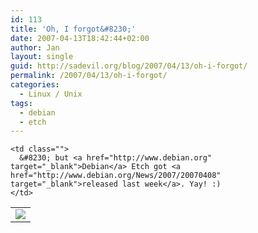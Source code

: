 ```yaml
---
id: 113
title: 'Oh, I forgot&#8230;'
date: 2007-04-13T18:42:44+02:00
author: Jan
layout: single
guid: http://sadevil.org/blog/2007/04/13/oh-i-forgot/
permalink: /2007/04/13/oh-i-forgot/
categories:
  - Linux / Unix
tags:
  - debian
  - etch
---
```

<table border="0">
  <tr>
    <td class="" align="center" width="1">
      <img src="https://i0.wp.com/kcore.org/wp-content/uploads/2007/04/Debian_logo.png?w=920&#038;ssl=1" data-recalc-dims="1" />
    </td>
    
    <td class="">
      &#8230; but <a href="http://www.debian.org" target="_blank">Debian</a> Etch got <a href="http://www.debian.org/News/2007/20070408" target="_blank">released last week</a>. Yay! :)
    </td>
  </tr>
</table>